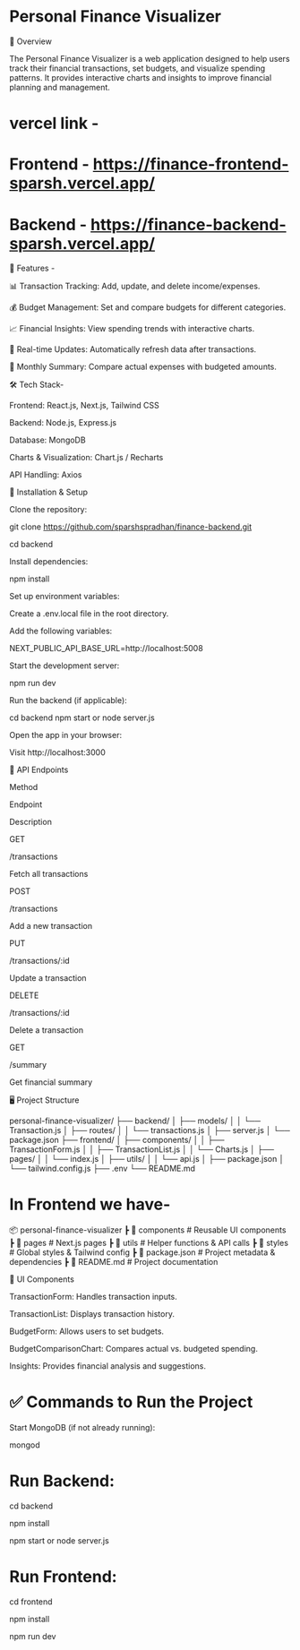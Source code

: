 # Personal Finance Visualizer

📌 Overview

The Personal Finance Visualizer is a web application designed to help users track their financial transactions, set budgets, and visualize spending patterns. It provides interactive charts and insights to improve financial planning and management.

# vercel link -

# Frontend - https://finance-frontend-sparsh.vercel.app/
# Backend - https://finance-backend-sparsh.vercel.app/


🚀 Features -

📊 Transaction Tracking: Add, update, and delete income/expenses.

💰 Budget Management: Set and compare budgets for different categories.

📈 Financial Insights: View spending trends with interactive charts.

🔄 Real-time Updates: Automatically refresh data after transactions.

📆 Monthly Summary: Compare actual expenses with budgeted amounts.


🛠️ Tech Stack-

Frontend: React.js, Next.js, Tailwind CSS

Backend: Node.js, Express.js

Database: MongoDB

Charts & Visualization: Chart.js / Recharts

API Handling: Axios

🔧 Installation & Setup

Clone the repository:

git clone https://github.com/sparshspradhan/finance-backend.git


cd backend

Install dependencies:

npm install

Set up environment variables:

Create a .env.local file in the root directory.

Add the following variables:

NEXT_PUBLIC_API_BASE_URL=http://localhost:5008

Start the development server:

npm run dev

Run the backend (if applicable):

cd backend
npm start or node server.js

Open the app in your browser:

Visit http://localhost:3000

📌 API Endpoints

Method

Endpoint

Description

GET

/transactions

Fetch all transactions

POST

/transactions

Add a new transaction

PUT

/transactions/:id

Update a transaction

DELETE

/transactions/:id

Delete a transaction

GET

/summary

Get financial summary

🖥️ Project Structure

personal-finance-visualizer/
├── backend/
│   ├── models/
│   │   └── Transaction.js
│   ├── routes/
│   │   └── transactions.js
│   ├── server.js
│   └── package.json
├── frontend/
│   ├── components/
│   │   ├── TransactionForm.js
│   │   ├── TransactionList.js
│   │   └── Charts.js
│   ├── pages/
│   │   └── index.js
│   ├── utils/
│   │   └── api.js
│   ├── package.json
│   └── tailwind.config.js
├── .env
└── README.md

# In Frontend we have-
📦 personal-finance-visualizer
 ┣ 📂 components        # Reusable UI components
 ┣ 📂 pages             # Next.js pages
 ┣ 📂 utils             # Helper functions & API calls
 ┣ 📂 styles            # Global styles & Tailwind config
 ┣ 📜 package.json      # Project metadata & dependencies
 ┣ 📜 README.md         # Project documentation

🎨 UI Components

TransactionForm: Handles transaction inputs.

TransactionList: Displays transaction history.

BudgetForm: Allows users to set budgets.

BudgetComparisonChart: Compares actual vs. budgeted spending.

Insights: Provides financial analysis and suggestions.

# ✅ Commands to Run the Project
Start MongoDB (if not already running):

mongod

# Run Backend:

cd backend


npm install



npm start or node server.js


# Run Frontend:


cd frontend

npm install

npm run dev


